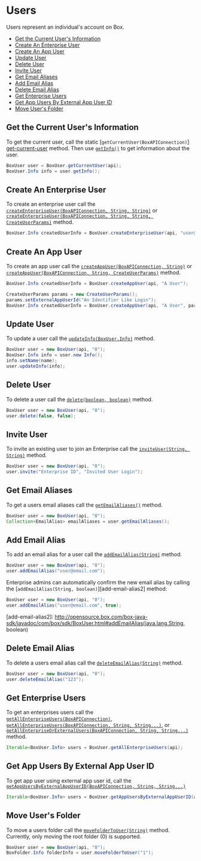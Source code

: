 Users
=====

Users represent an individual's account on Box.

* [Get the Current User's Information](#get-the-current-users-information)
* [Create An Enterprise User](#create-an-enterprise-user)
* [Create An App User](#create-an-app-user)
* [Update User](#update-user)
* [Delete User](#delete-user)
* [Invite User](#invite-user)
* [Get Email Aliases](#get-email-aliases)
* [Add Email Alias](#add-email-alias)
* [Delete Email Alias](#delete-email-alias)
* [Get Enterprise Users](#get-enterprise-users)
* [Get App Users By External App User ID](#get-app-users-by-external-app-user-id)
* [Move User's Folder](#move-users-folder)

Get the Current User's Information
----------------------------------

To get the current user, call the static [`getCurrentUser(BoxAPIConnection)`]
[get-current-user] method. Then use [`getInfo()`][get-info] to get information
about the user.

```java
BoxUser user = BoxUser.getCurrentUser(api);
BoxUser.Info info = user.getInfo();
```

[get-current-user]: http://opensource.box.com/box-java-sdk/javadoc/com/box/sdk/BoxUser.html#getCurrentUser(com.box.sdk.BoxAPIConnection)
[get-info]: http://opensource.box.com/box-java-sdk/javadoc/com/box/sdk/BoxUser.html#getInfo()

Create An Enterprise User
-------------------------

To create an enterprise user call the [`createEnterpriseUser(BoxAPIConnection, String, String)`][create-enterprise-user] or [`createEnterpriseUser(BoxAPIConnection, String, String, CreateUserParams)`][create-enterprise-user-2] method.

```java
BoxUser.Info createdUserInfo = BoxUser.createEnterpriseUser(api, "user@email.com", "A User");
```

[create-enterprise-user]: http://opensource.box.com/box-java-sdk/javadoc/com/box/sdk/BoxUser.html#createEnterpriseUser(com.box.sdk.BoxAPIConnection,%20java.lang.String,%20java.lang.String)
[create-enterprise-user-2]: http://opensource.box.com/box-java-sdk/javadoc/com/box/sdk/BoxUser.html#createAppUser-com.box.sdk.BoxAPIConnection-java.lang.String-com.box.sdk.CreateUserParams-

Create An App User
-------------------------

To create an app user call the [`createAppUser(BoxAPIConnection, String)`][create-app-user] or [`createAppUser(BoxAPIConnection, String, CreateUserParams)`][create-app-user-2] method.

```java
BoxUser.Info createdUserInfo = BoxUser.createAppUser(api, "A User");
```

```java
CreateUserParams params = new CreateUserParams();
params.setExternalAppUserId("An Identifier Like Login");
BoxUser.Info createdUserInfo = BoxUser.createAppUser(api, "A User", params);
```

[create-app-user]: http://opensource.box.com/box-java-sdk/javadoc/com/box/sdk/BoxUser.html#createAppUser-com.box.sdk.BoxAPIConnection-java.lang.String-
[create-app-user-2]: http://opensource.box.com/box-java-sdk/javadoc/com/box/sdk/BoxUser.html#createAppUser(com.box.sdk.BoxAPIConnection,%20java.lang.String,%20com.box.sdk.CreateUserParams)


Update User
-----------

To update a user call the [`updateInfo(BoxUser.Info)`][update-info] method.

```java
BoxUser user = new BoxUser(api, "0");
BoxUser.Info info = user.new Info();
info.setName(name);
user.updateInfo(info);
```

[update-info]: http://opensource.box.com/box-java-sdk/javadoc/com/box/sdk/BoxUser.html#updateInfo(com.box.sdk.BoxUser.Info)

Delete User
-----------

To delete a user call the [`delete(boolean, boolean)`][delete] method.

```java
BoxUser user = new BoxUser(api, "0");
user.delete(false, false);
```

[delete]: http://opensource.box.com/box-java-sdk/javadoc/com/box/sdk/BoxUser.html#delete(boolean,%20boolean)

Invite User
-----------

To invite an existing user to join an Enterprise call the [`inviteUser(String, String)`][invite] method.

```java
BoxUser user = new BoxUser(api, "0");
user.invite("Enterprise ID", "Invited User Login");
```

[invite]:  http://opensource.box.com/box-java-sdk/javadoc/com/box/sdk/BoxUser.html#inviteUser(java.lang.String,%java.lang.String)

Get Email Aliases
-----------------

To get a users email aliases call the [`getEmailAliases()`][get-email-aliases] method.

```java
BoxUser user = new BoxUser(api, "0");
Collection<EmailAlias> emailAliases = user.getEmailAliases();
```

[get-email-aliases]: http://opensource.box.com/box-java-sdk/javadoc/com/box/sdk/BoxUser.html#getEmailAliases()

Add Email Alias
---------------

To add an email alias for a user call the [`addEmailAlias(String)`][add-email-alias] method.

```java
BoxUser user = new BoxUser(api, "0");
user.addEmailAlias("user@email.com");
```

Enterprise admins can automatically confirm the new email alias by calling the
[`addEmailAlias(String, boolean)`][add-email-alias2] method:

```java
BoxUser user = new BoxUser(api, "0");
user.addEmailAlias("user@email.com", true);
```

[add-email-alias]: http://opensource.box.com/box-java-sdk/javadoc/com/box/sdk/BoxUser.html#addEmailAlias(java.lang.String)
[add-email-alias2]: http://opensource.box.com/box-java-sdk/javadoc/com/box/sdk/BoxUser.html#addEmailAlias(java.lang.String, boolean)

Delete Email Alias
------------------

To delete a users email alias call the [`deleteEmailAlias(String)`][delete-email-alias] method.

```java
BoxUser user = new BoxUser(api, "0");
user.deleteEmailAlias("123");
```

[delete-email-alias]: http://opensource.box.com/box-java-sdk/javadoc/com/box/sdk/BoxUser.html#deleteEmailAlias(java.lang.String)

Get Enterprise Users
--------------------

To get an enterprises users call the [`getAllEnterpriseUsers(BoxAPIConnection)`][get-all-enterprise-users], [`getAllEnterpriseUsers(BoxAPIConnection, String, String...)`][get-all-enterprise-users-2], or [`getAllEnterpriseOrExternalUsers(BoxAPIConnection, String, String...)`][get-all-enterprise-users-3] method.

```java
Iterable<BoxUser.Info> users = BoxUser.getAllEnterpriseUsers(api);
```

[get-all-enterprise-users]: http://opensource.box.com/box-java-sdk/javadoc/com/box/sdk/BoxUser.html#getAllEnterpriseUsers(com.box.sdk.BoxAPIConnection)
[get-all-enterprise-users-2]: http://opensource.box.com/box-java-sdk/javadoc/com/box/sdk/BoxUser.html#getAllEnterpriseUsers(com.box.sdk.BoxAPIConnection,%20java.lang.String,%20java.lang.String...)
[get-all-enterprise-users-3]: http://opensource.box.com/box-java-sdk/javadoc/com/box/sdk/BoxUser.html#getAllEnterpriseOrExternalUsers(com.box.sdk.BoxAPIConnection,%20java.lang.String,%20java.lang.String...)

Get App Users By External App User ID
----------------------------------------

To get app user using external app user id, call the [`getAppUsersByExternalAppUserID(BoxAPIConnection, String, String...)`][get-app-users-by-external-app-user-id]

```java
Iterable<BoxUser.Info> users = BoxUser.getAppUsersByExternalAppUserID(api, "external_app_user_id");
```

[get-app-users-by-external-app-user-id]: http://opensource.box.com/box-java-sdk/javadoc/com/box/sdk/BoxUser.html#getAppUsersByExternalAppUserID(com.box.sdk.BoxAPIConnection,%20java.lang.String,%20java.lang.String...)

Move User's Folder
------------------

To move a users folder call the [`moveFolderToUser(String)`][move-folder-to-user] method. Currently, only moving the root folder (0) is supported.

```java
BoxUser user = new BoxUser(api, "0");
BoxFolder.Info folderInfo = user.moveFolderToUser("1");
```

[move-folder-to-user]: http://opensource.box.com/box-java-sdk/javadoc/com/box/sdk/BoxUser.html#moveFolderToUser(java.lang.String)
